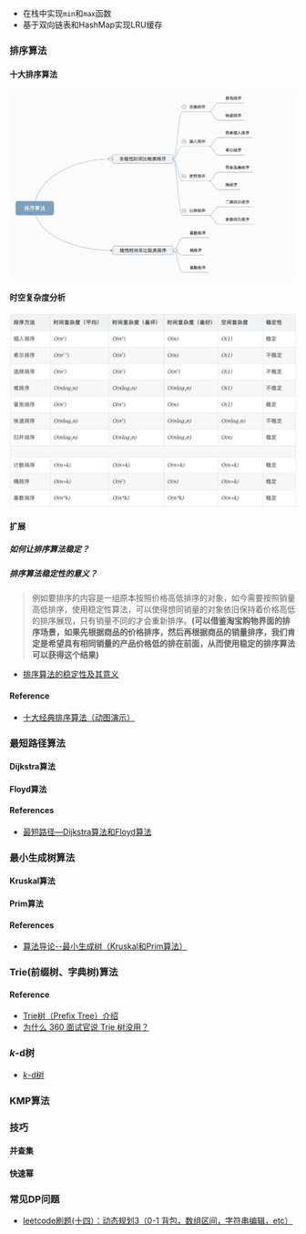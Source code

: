 * 在栈中实现`min`和`max`函数
* 基于双向链表和HashMap实现LRU缓存

### 排序算法
#### 十大排序算法
![](./img/849589-20180402132530342-980121409.png)
#### 时空复杂度分析
![](./img/849589-20180402133438219-1946132192.png)

#### 扩展
##### 如何让排序算法稳定？
##### 排序算法稳定性的意义？
> 例如要排序的内容是一组原本按照价格高低排序的对象，如今需要按照销量高低排序，使用稳定性算法，可以使得想同销量的对象依旧保持着价格高低的排序展现，只有销量不同的才会重新排序。**(可以借鉴淘宝购物界面的排序场景，如果先根据商品的价格排序，然后再根据商品的销量排序，我们肯定是希望具有相同销量的产品价格低的排在前面，从而使用稳定的排序算法可以获得这个结果)**
* [排序算法的稳定性及其意义](https://blog.csdn.net/u012501054/article/details/79342580)

#### Reference
* [十大经典排序算法（动图演示）](https://www.cnblogs.com/onepixel/p/7674659.html)

### 最短路径算法
#### Dijkstra算法
#### Floyd算法
#### References
* [最短路径—Dijkstra算法和Floyd算法](https://www.cnblogs.com/biyeymyhjob/archive/2012/07/31/2615833.html)

### 最小生成树算法
#### Kruskal算法
#### Prim算法
#### References
* [算法导论--最小生成树（Kruskal和Prim算法）](https://blog.csdn.net/luoshixian099/article/details/51908175)

### Trie(前缀树、字典树)算法
#### Reference
* [Trie树（Prefix Tree）介绍](https://blog.csdn.net/lisonglisonglisong/article/details/45584721)
* [为什么 360 面试官说 Trie 树没用？](https://www.zhihu.com/question/27168319)

### *k*-d树

* [*k*-d树](https://zh.wikipedia.org/wiki/K-d%E6%A0%91)

### KMP算法

### 技巧
#### 并查集
#### 快速幂

### 常见DP问题
* [leetcode刷题(十四）：动态规划3（0-1 背包，数组区间，字符串编辑，etc）](https://zhuanlan.zhihu.com/p/67865694)

